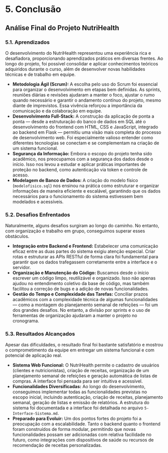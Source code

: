 # 5. Conclusão

## Análise Final do Projeto NutriHealth

### 5.1. Aprendizados

O desenvolvimento do NutriHealth representou uma experiência rica e desafiadora, proporcionando aprendizados práticos em diversas frentes. Ao longo do projeto, foi possível consolidar e aplicar conhecimentos teóricos adquiridos durante o curso, além de desenvolver novas habilidades técnicas e de trabalho em equipe.

* **Metodologia Ágil (Scrum):** A escolha pelo uso do Scrum foi essencial para organizar o desenvolvimento em etapas bem definidas. As sprints, reuniões diárias e revisões ajudaram a manter o foco, ajustar o rumo quando necessário e garantir o andamento contínuo do projeto, mesmo diante de imprevistos. Essa vivência reforçou a importância da comunicação e da colaboração em equipe.
* **Desenvolvimento Full-Stack:** A construção da aplicação de ponta a ponta — desde a estruturação do banco de dados em SQL até o desenvolvimento do frontend com HTML, CSS e JavaScript, integrado ao backend em Flask — permitiu uma visão mais completa do processo de desenvolvimento web. Foi especialmente valioso entender como diferentes tecnologias se conectam e se complementam na criação de um sistema funcional.
* **Segurança da Informação:** Embora o escopo do projeto tenha sido acadêmico, nos preocupamos com a segurança dos dados desde o início. Isso nos levou a estudar e aplicar práticas importantes de proteção no backend, como autenticação via token e controle de acesso.
* **Modelagem de Banco de Dados:** A criação do modelo físico (`modelofisico.sql`) nos ensinou na prática como estruturar e organizar informações de maneira eficiente e escalável, garantindo que os dados necessários para o funcionamento do sistema estivessem bem modelados e acessíveis.

### 5.2. Desafios Enfrentados

Naturalmente, alguns desafios surgiram ao longo do caminho. No entanto, com organização e trabalho em grupo, conseguimos superar esses obstáculos.

* **Integração entre Backend e Frontend:** Estabelecer uma comunicação eficaz entre as duas partes do sistema exigiu atenção especial. Criar rotas e estruturar as APIs RESTful de forma clara foi fundamental para garantir que os dados trafegassem corretamente entre a interface e o servidor.
* **Organização e Manutenção do Código:** Buscamos desde o início escrever um código limpo, reutilizável e organizado. Isso não apenas ajudou no entendimento coletivo da base de código, mas também facilitou a correção de bugs e a adição de novas funcionalidades.
* **Gestão do Tempo e Complexidade das Tarefas:** Conciliar prazos acadêmicos com a complexidade técnica de algumas funcionalidades — como a montagem do planejamento semanal de refeições — foi um dos grandes desafios. No entanto, a divisão por sprints e o uso de ferramentas de organização ajudaram a manter o projeto no cronograma.

### 5.3. Resultados Alcançados

Apesar das dificuldades, o resultado final foi bastante satisfatório e mostrou o comprometimento da equipe em entregar um sistema funcional e com potencial de aplicação real.

* **Sistema Web Funcional:** O NutriHealth permite o cadastro de usuários (clientes e nutricionistas), criação de receitas, organização de um planejamento semanal de refeições e geração automática de listas de compras. A interface foi pensada para ser intuitiva e acessível.
* **Funcionalidades Diversificadas:** Ao longo do desenvolvimento, conseguimos implementar todas as funcionalidades previstas no escopo inicial, incluindo autenticação, criação de receitas, planejamento semanal, geração de listas e emissão de relatórios. A estrutura do sistema foi documentada e a interface foi detalhada no arquivo `5-Interface-Sistema.md`.
* **Preparado para Evoluir:** Um dos pontos fortes do projeto foi a preocupação com a escalabilidade. Tanto o backend quanto o frontend foram construídos de forma modular, permitindo que novas funcionalidades possam ser adicionadas com relativa facilidade no futuro, como integrações com dispositivos de saúde ou recursos de recomendação de receitas personalizadas.

